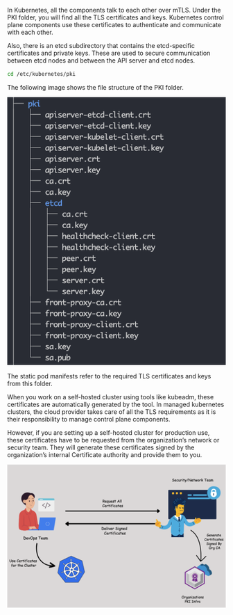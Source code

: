 In Kubernetes, all the components talk to each other over mTLS. Under the PKI folder, you will find all the TLS certificates and keys. Kubernetes control plane components use these certificates to authenticate and communicate with each other.

Also, there is an etcd subdirectory that contains the etcd-specific certificates and private keys. These are used to secure communication between etcd nodes and between the API server and etcd nodes.

```bash
cd /etc/kubernetes/pki 
```

The following image shows the file structure of the PKI folder.

![Structure](https://github.com/vamsikrishna2049/Kubernetes/blob/4f403e3d3e425a5bf0e1236414152f98ea718826/Nodes/images/2.4-1%20TLS.png)

The static pod manifests refer to the required TLS certificates and keys from this folder.

When you work on a self-hosted cluster using tools like kubeadm, these certificates are automatically generated by the tool. In managed kubernetes clusters, the cloud provider takes care of all the TLS requirements as it is their responsibility to manage control plane components.

However, if you are setting up a self-hosted cluster for production use, these certificates have to be requested from the organization’s network or security team. They will generate these certificates signed by the organization’s internal Certificate authority and provide them to you.

![Access](https://github.com/vamsikrishna2049/Kubernetes/blob/4f403e3d3e425a5bf0e1236414152f98ea718826/Nodes/images/2.4-2%20TLS.png)
